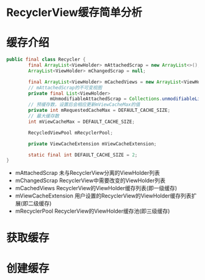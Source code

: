 # RecyclerView缓存简单分析
# 缓存介绍

```Java
public final class Recycler {
        final ArrayList<ViewHolder> mAttachedScrap = new ArrayList<>();
        ArrayList<ViewHolder> mChangedScrap = null;

        final ArrayList<ViewHolder> mCachedViews = new ArrayList<ViewHolder>();
		// mAttachedScrap的不可变视图
        private final List<ViewHolder>
                mUnmodifiableAttachedScrap = Collections.unmodifiableList(mAttachedScrap);
		// 预缓存数，设置后会相应更新mViewCacheMax的值
        private int mRequestedCacheMax = DEFAULT_CACHE_SIZE;
		// 最大缓存数
        int mViewCacheMax = DEFAULT_CACHE_SIZE;

        RecycledViewPool mRecyclerPool;

        private ViewCacheExtension mViewCacheExtension;

        static final int DEFAULT_CACHE_SIZE = 2;
}
```

* mAttachedScrap 未与RecyclerView分离的ViewHolder列表
* mChangedScrap RecyclerView中需要改变的ViewHolder列表
* mCachedViews RecyclerView的ViewHolder缓存列表(即一级缓存)
* mViewCacheExtension 用户设置的RecyclerView的ViewHolder缓存列表扩展(即二级缓存)
* mRecyclerPool RecyclerView的ViewHolder缓存池(即三级缓存)

# 获取缓存
# 创建缓存